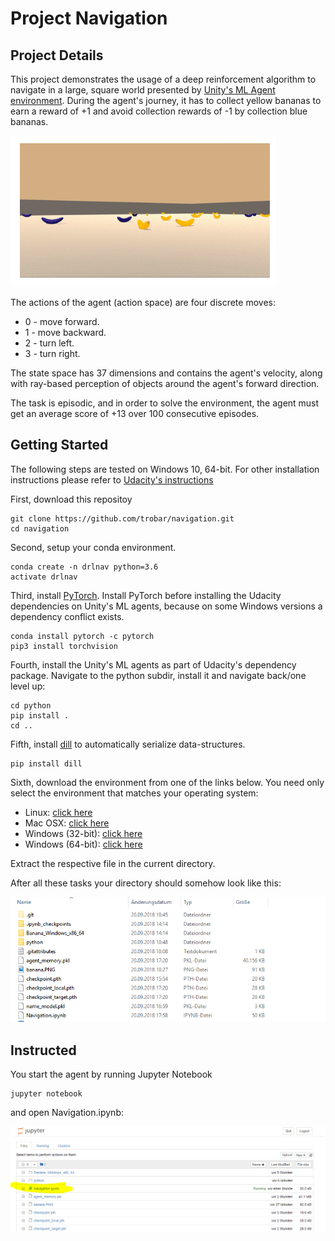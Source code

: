 # Project Navigation

## Project Details
This project demonstrates the usage of a deep reinforcement algorithm to navigate in a large, square world presented by [Unity's ML Agent environment](https://unity3d.com/de/machine-learning). During the agent's journey, it has to collect yellow bananas to earn a reward of +1 and avoid collection rewards of -1 by collection blue bananas. 

![Banana](banana.PNG)

The actions of the agent (action space) are four discrete moves:

* 0 - move forward.
* 1 - move backward.
* 2 - turn left.
* 3 - turn right.

The state space has 37 dimensions and contains the agent's velocity, along with ray-based perception of objects around the agent's forward direction. 

The task is episodic, and in order to solve the environment, the agent must get an average score of +13 over 100 consecutive episodes. 


## Getting Started

The following steps are tested on Windows 10, 64-bit. For other installation instructions please refer to [Udacity's instructions](https://github.com/udacity/deep-reinforcement-learning#dependencies)

First, download this repositoy

```
git clone https://github.com/trobar/navigation.git
cd navigation
```

Second, setup your conda environment.

```
conda create -n drlnav python=3.6
activate drlnav
```

Third, install [PyTorch](https://pytorch.org/get-started/locally/). Install PyTorch before installing the Udacity dependencies on Unity's ML agents, because on some Windows versions a dependency conflict exists.  


```
conda install pytorch -c pytorch
pip3 install torchvision
```

Fourth, install the Unity's ML agents as part of Udacity's dependency package. Navigate to the python subdir, install it and navigate back/one level up:

```
cd python
pip install .
cd ..
```

Fifth, install [dill](https://pypi.org/project/dill/) to automatically serialize data-structures.

```
pip install dill
```

Sixth, download the environment from one of the links below.  You need only select the environment that matches your operating system:
* Linux: [click here](https://s3-us-west-1.amazonaws.com/udacity-drlnd/P1/Banana/Banana_Linux.zip)
* Mac OSX: [click here](https://s3-us-west-1.amazonaws.com/udacity-drlnd/P1/Banana/Banana.app.zip)
* Windows (32-bit): [click here](https://s3-us-west-1.amazonaws.com/udacity-drlnd/P1/Banana/Banana_Windows_x86.zip)
* Windows (64-bit): [click here](https://s3-us-west-1.amazonaws.com/udacity-drlnd/P1/Banana/Banana_Windows_x86_64.zip)

Extract the respective file in the current directory. 

After all these tasks your directory should somehow look like this:

![Directory](dir.png)


## Instructed

You start the agent by running Jupyter Notebook 

```
jupyter notebook
```

and open Navigation.ipynb:

![Jupyter](jupyter.png)